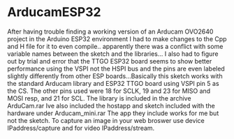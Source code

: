 # ArducamESP32
After having trouble finding a working version of an Arducam OVO2640 project in the Arduino ESP32 environment I had to make changes to the Cpp and H file for it to even compile.. apparently there was a conflict with some variable names between the sketch and the libraries... I also had to figure out by trial and error that the TTGO ESP32 board seems to show better performance using the VSPI not the HSPI bus and the pins are even labeled slightly differently from other ESP boards...Basically this sketch works with the standard Arducam library and ESP32 TTGO board using VSPI pin 5 as the CS. The other pins used were 18 for SCLK, 19 and 23 for MISO and MOSI resp, and 21 for SCL. The library is included in the archive ArduCam.rar  Ive also included the hostapp and sketch included with the hardware under Arducam_mini.rar  The app they include works for me but not the sketch. To capture an image in your web broswer use device IPaddress/capture and for video IPaddress/stream.
